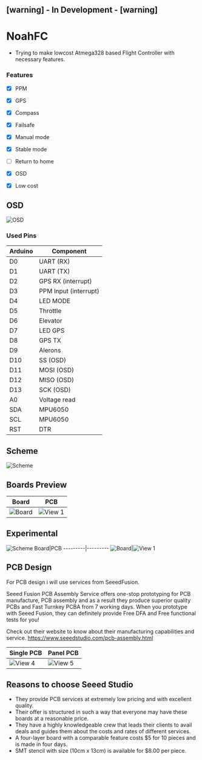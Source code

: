 ## [warning] - In Development - [warning]

# NoahFC
- Trying to make lowcost Atmega328 based Flight Controller with necessary features.

### Features
- [X] PPM
- [X] GPS
- [X] Compass
- [X] Failsafe
- [X] Manual mode
- [X] Stable mode
- [ ] Return to home
- [X] OSD
- [X] Low cost


## OSD
![OSD](images/osd.jpg)

### Used Pins
Arduino | Component
---------|---------
D0| UART (RX)
D1| UART (TX)
D2| GPS RX (interrupt)
D3| PPM Input (interrupt)
D4| LED MODE
D5| Throttle
D6| Elevator
D7| LED GPS
D8| GPS TX
D9| Alerons
D10| SS (OSD)
D11| MOSI (OSD)
D12| MISO (OSD)
D13| SCK (OSD)
A0| Voltage read
SDA| MPU6050
SCL| MPU6050
RST| DTR

## Scheme
![Scheme](images/scheme.png)

## Boards Preview
Board|PCB
---------|---------
![Board](images/board.png)|![View 1](images/pcb.png)

## Experimental
![Scheme](images/experimental/scheme.png)
Board|PCB
---------|---------
![Board](images/experimental/board.png)|![View 1](images/experimental/preview.png)

## PCB Design

For PCB design i will use services from SeeedFusion. 

Seeed Fusion PCB Assembly Service offers one-stop prototyping for PCB manufacture, PCB assembly and as a result they produce superior quality PCBs and Fast Turnkey PCBA from 7 working days. When you prototype with Seeed Fusion, they can definitely provide Free DFA and Free functional tests for you! 

Check out their website to know about their manufacturing capabilities and service.
https://www.seeedstudio.com/pcb-assembly.html

Single PCB|Panel PCB
---------|---------
![View 4](images/pcb-seed.jpg)|![View 5](images/pcb-panel-seed.jpg)

## Reasons to choose Seeed Studio
- They provide PCB services at extremely low pricing and with excellent quality.
- Their offer is structured in such a way that everyone may have these boards at a reasonable price.
- They have a highly knowledgeable crew that leads their clients to avail deals and guides them about the costs and rates of different services.
- A four-layer board with a comparable feature costs $5 for 10 pieces and is made in four days.
- SMT stencil with size (10cm x 13cm) is available for $8.00 per piece.

